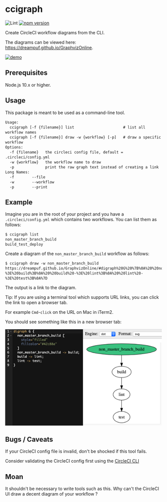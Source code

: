 # ccigraph

![Lint](https://github.com/lqueryvg/ccigraph/workflows/Test/badge.svg)
[![npm version](https://badge.fury.io/js/ccigraph.svg)](//npmjs.com/package/ccigraph)

Create CircleCI workflow diagrams from the CLI.

The diagrams can be viewed here: https://dreampuf.github.io/GraphvizOnline.

[![demo](https://asciinema.org/a/310243.svg)](https://asciinema.org/a/310243?speed=2&autoplay=1)


## Prerequisites

Node.js 10.x or higher.

## Usage

This package is meant to be used as a command-line tool.

```
Usage:
  ccigraph [-f {filename}] list                      # list all workflow names
  ccigraph [-f {filename}] draw -w {workflow} [-p]   # draw a specific workflow
Options:
  -f {filename}   the circleci config file, default = .circleci/config.yml
  -w {workflow}   the workflow name to draw
  -p              print the raw graph text instead of creating a link
Long Names:
  -f        --file
  -w        --workflow
  -p        --print
```

## Example

Imagine you are in the root of your project and
you have a `.circleci/config.yml` which contains
two workflows. You can list them as follows:

```
$ ccigraph list
non_master_branch_build
build_test_deploy
```

Create a diagram of the `non_master_branch_build` workflow as follows:

```
$ ccigraph draw -w non_master_branch_build
https://dreampuf.github.io/GraphvizOnline/#digraph%20G%20%7B%0A%20%20non_master_branch_build%20-%3E%20build%3B%0A%20%20build%20-%3E%20lint%3B%0A%20%20lint%20-%3E%20test%3B%0A%7D
```

The output is a link to the diagram.

Tip: If you are using a terminal tool which supports URL links,
you can click the link to open a browser tab.

For example `Cmd`-`click` on the URL on Mac in iTerm2.

You should see something like this in a new browser tab:

![screenshot](./diagrams/Screenshot.png)

## Bugs / Caveats

If your CircleCI config file is invalid, don't be shocked if this tool fails.

Consider validating the CircleCI config first using the [CircleCI CLI](https://circleci.com/docs/2.0/local-cli/)

## Moan

It shouldn't be necessary to write tools such as this.
Why can't the CircleCI UI draw a decent diagram of your workflow ?
